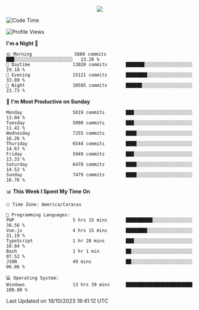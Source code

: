 <p align="center">
  <a href="http://www.github.com/thevacs">
    <img src="https://github-readme-streak-stats.herokuapp.com/?user=thevacs&stroke=ffffff&background=1c1917&ring=0891b2&fire=0891b2&currStreakNum=ffffff&currStreakLabel=0891b2&sideNums=ffffff&sideLabels=ffffff&dates=ffffff&hide_border=true" />
  </a>
</p>

<!--START_SECTION:waka-->
![Code Time](http://img.shields.io/badge/Code%20Time-1%2C793%20hrs%2014%20mins-blue)

![Profile Views](http://img.shields.io/badge/Profile%20Views-0-blue)

**I'm a Night 🦉** 

```text
🌞 Morning                5888 commits        ███░░░░░░░░░░░░░░░░░░░░░░   13.20 % 
🌆 Daytime                13020 commits       ███████░░░░░░░░░░░░░░░░░░   29.18 % 
🌃 Evening                15121 commits       ████████░░░░░░░░░░░░░░░░░   33.89 % 
🌙 Night                  10585 commits       ██████░░░░░░░░░░░░░░░░░░░   23.73 % 
```
📅 **I'm Most Productive on Sunday** 

```text
Monday                   5819 commits        ███░░░░░░░░░░░░░░░░░░░░░░   13.04 % 
Tuesday                  5090 commits        ███░░░░░░░░░░░░░░░░░░░░░░   11.41 % 
Wednesday                7255 commits        ████░░░░░░░░░░░░░░░░░░░░░   16.26 % 
Thursday                 6544 commits        ████░░░░░░░░░░░░░░░░░░░░░   14.67 % 
Friday                   5949 commits        ███░░░░░░░░░░░░░░░░░░░░░░   13.33 % 
Saturday                 6478 commits        ████░░░░░░░░░░░░░░░░░░░░░   14.52 % 
Sunday                   7479 commits        ████░░░░░░░░░░░░░░░░░░░░░   16.76 % 
```


📊 **This Week I Spent My Time On** 

```text
🕑︎ Time Zone: America/Caracas

💬 Programming Languages: 
PHP                      5 hrs 15 mins       ██████████░░░░░░░░░░░░░░░   38.56 % 
Vue.js                   4 hrs 15 mins       ████████░░░░░░░░░░░░░░░░░   31.19 % 
TypeScript               1 hr 28 mins        ███░░░░░░░░░░░░░░░░░░░░░░   10.84 % 
Bash                     1 hr 1 min          ██░░░░░░░░░░░░░░░░░░░░░░░   07.52 % 
JSON                     49 mins             ██░░░░░░░░░░░░░░░░░░░░░░░   06.06 % 

💻 Operating System: 
Windows                  13 hrs 39 mins      █████████████████████████   100.00 % 
```


 Last Updated on 19/10/2023 18:41:12 UTC
<!--END_SECTION:waka-->
